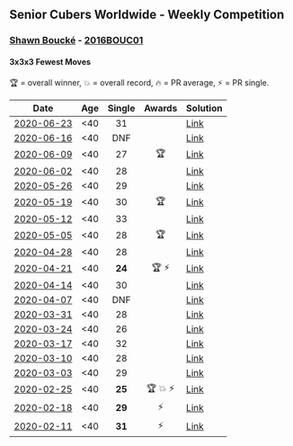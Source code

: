 <style>table {white-space: nowrap;}</style>

## Senior Cubers Worldwide - Weekly Competition
### [Shawn Boucké](../shawn_boucke.md) - [2016BOUC01](https://www.worldcubeassociation.org/persons/2016BOUC01?event=333fm)
#### 3x3x3 Fewest Moves

🏆 = overall winner, 💥 = overall record, 🔥 = PR average, ⚡ = PR single.

| Date | Age | Single | Awards | Solution |
| :--: | :--: | :--: | :--: | :-- |
| [2020-06-23](../../results/333fm/2020-06-23.md) | <40 | 31 |  | [Link](https://www.facebook.com/events/284763775909443/permalink/287335005652320/) |
| [2020-06-16](../../results/333fm/2020-06-16.md) | <40 | DNF |  | [Link](https://www.facebook.com/events/753945178677521/permalink/756328728439166/) |
| [2020-06-09](../../results/333fm/2020-06-09.md) | <40 | 27 | 🏆 | [Link](https://www.facebook.com/events/855783411578420/permalink/856857321471029/) |
| [2020-06-02](../../results/333fm/2020-06-02.md) | <40 | 28 |  | [Link](https://www.facebook.com/events/3920457157996941/permalink/3940376476005009/) |
| [2020-05-26](../../results/333fm/2020-05-26.md) | <40 | 29 |  | [Link](https://www.facebook.com/events/2622968941252005/permalink/2623283234553909/) |
| [2020-05-19](../../results/333fm/2020-05-19.md) | <40 | 30 | 🏆 | [Link](https://www.facebook.com/events/568280284126471/permalink/571540883800411/) |
| [2020-05-12](../../results/333fm/2020-05-12.md) | <40 | 33 |  | [Link](https://www.facebook.com/events/2563130363933815/permalink/2563326017247583/) |
| [2020-05-05](../../results/333fm/2020-05-05.md) | <40 | 28 | 🏆 | [Link](https://www.facebook.com/events/271150663928664/permalink/271684503875280/) |
| [2020-04-28](../../results/333fm/2020-04-28.md) | <40 | 28 |  | [Link](https://www.facebook.com/events/339284923718995/permalink/339355220378632/) |
| [2020-04-21](../../results/333fm/2020-04-21.md) | <40 | **24** | 🏆 ⚡ | [Link](https://www.facebook.com/events/573932290186676/permalink/574620073451231/) |
| [2020-04-14](../../results/333fm/2020-04-14.md) | <40 | 30 |  | [Link](https://www.facebook.com/events/1537311246473343/permalink/1538789432992191/) |
| [2020-04-07](../../results/333fm/2020-04-07.md) | <40 | DNF |  | [Link](https://www.facebook.com/events/253518435802861/permalink/254356069052431/) |
| [2020-03-31](../../results/333fm/2020-03-31.md) | <40 | 28 |  | [Link](https://www.facebook.com/events/511598773063510/permalink/512363329653721/) |
| [2020-03-24](../../results/333fm/2020-03-24.md) | <40 | 26 |  | [Link](https://www.facebook.com/events/500266387310754/permalink/501216437215749/) |
| [2020-03-17](../../results/333fm/2020-03-17.md) | <40 | 32 |  | [Link](https://www.facebook.com/events/210706923625115/permalink/211886366840504/) |
| [2020-03-10](../../results/333fm/2020-03-10.md) | <40 | 28 |  | [Link](https://www.facebook.com/events/640532176759268/permalink/640567056755780/) |
| [2020-03-03](../../results/333fm/2020-03-03.md) | <40 | 29 |  | [Link](https://www.facebook.com/events/235909040903027/permalink/236098827550715/) |
| [2020-02-25](../../results/333fm/2020-02-25.md) | <40 | **25** | 🏆 💥 ⚡ | [Link](https://www.facebook.com/events/215751886207638/permalink/215957959520364/) |
| [2020-02-18](../../results/333fm/2020-02-18.md) | <40 | **29** | ⚡ | [Link](https://www.facebook.com/groups/1604105099735401/permalink/2146673152145257/) |
| [2020-02-11](../../results/333fm/2020-02-11.md) | <40 | **31** | ⚡ | [Link](https://www.facebook.com/groups/1604105099735401/permalink/2138923996253506/) |


<!-- Global site tag (gtag.js) - Google Analytics -->
<script async src="https://www.googletagmanager.com/gtag/js?id=UA-86348435-3"></script>
<script>window.dataLayer = window.dataLayer || []; function gtag() {dataLayer.push(arguments);} gtag('js', new Date()); gtag('config', 'UA-86348435-3');</script>
